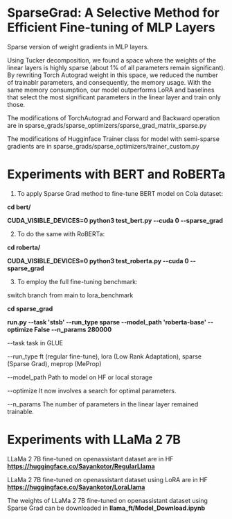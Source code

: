 # SparseGrad: A Selective Method for Efficient Fine-tuning of MLP Layers
Sparse version of weight gradients in MLP layers.

Using Tucker decomposition, we found a space where the weights of the linear layers is highly sparse (about 1% of all parameters remain significant). By rewriting Torch Autograd weight in this space, we reduced the number of trainablr parameters, and consequently, the memory usage. With the same memory consumption, our model outperforms LoRA and baselines that select the most significant parameters in the linear layer and train only those.

The modifications of TorchAutograd and Forward and Backward  operation are in sparse_grads/sparse_optimizers/sparse_grad_matrix_sparse.py

The modifications of Hugginface Trainer class for model with semi-sparse gradients are in sparse_grads/sparse_optimizers/trainer_custom.py

# Experiments with BERT and RoBERTa


1. To apply Sparse Grad method to fine-tune BERT model on Cola dataset:
   
**cd bert/**

**CUDA_VISIBLE_DEVICES=0 python3 test_bert.py --cuda 0 --sparse_grad**


2. To do the same with RoBERTa:
   
**cd roberta/**

**CUDA_VISIBLE_DEVICES=0 python3 test_roberta.py --cuda 0 --sparse_grad**


3. To employ the full fine-tuning benchmark:
   
switch branch from main to lora_benchmark

**cd sparse_grad**

**run.py --task 'stsb' --run_type sparse --model_path 'roberta-base' --optimize False --n_params 280000** 

--task task in GLUE 

--run_type ft (regular fine-tune), lora (Low Rank Adaptation), sparse (Sparse Grad), meprop (MeProp) 

--model_path Path to model on HF or local storage 

--optimize It now involves a search for optimal parameters. 

--n_params The number of parameters in the linear layer remained trainable.


# Experiments with LLaMa 2 7B

LLaMa 2 7B fine-tuned on openassistant dataset are in HF **https://huggingface.co/Sayankotor/RegularLlama**

LLaMa 2 7B fine-tuned on openassistant dataset using LoRA are in HF **https://huggingface.co/Sayankotor/LoraLlama**

The weights of LLaMa 2 7B fine-tuned on openassistant dataset using Sparse Grad can be downloaded in **llama_ft/Model_Download.ipynb**





